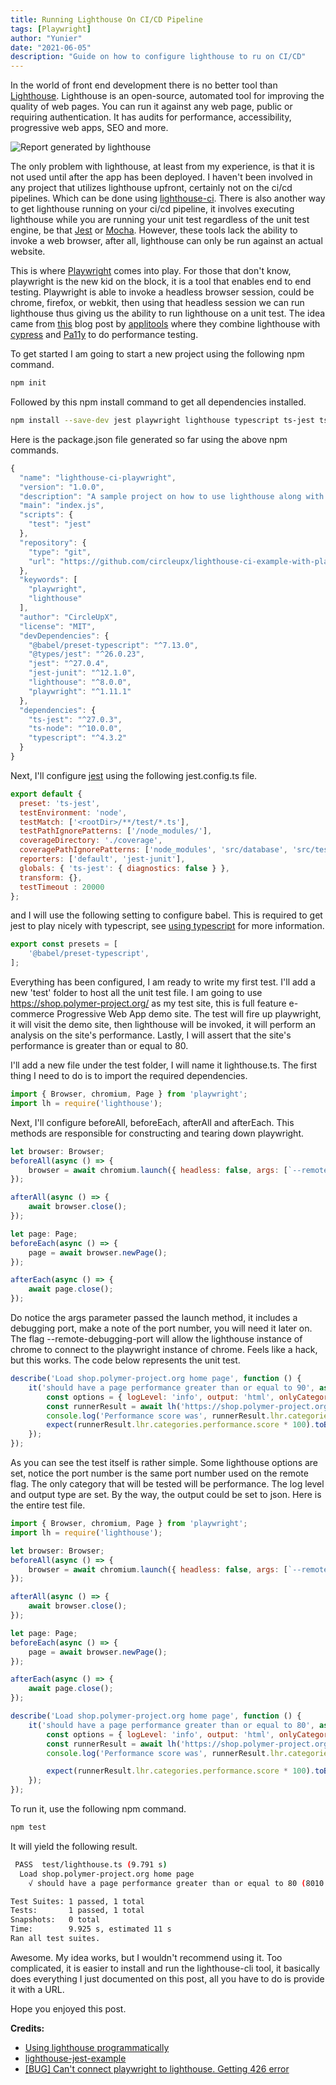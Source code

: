 ```yaml
---
title: Running Lighthouse On CI/CD Pipeline
tags: [Playwright]
author: "Yunier"
date: "2021-06-05"
description: "Guide on how to configure lighthouse to ru on CI/CD"
---
```


In the world of front end development there is no better tool than [Lighthouse](https://developers.google.com/web/tools/lighthouse/). Lighthouse is an open-source, automated tool for improving the quality of web pages. You can run it against any web page, public or requiring authentication. It has audits for performance, accessibility, progressive web apps, SEO and more.

![Report generated by lighthouse](https://developers.google.com/web/tools/lighthouse/images/report.png)

The only problem with lighthouse, at least from my experience, is that it is not used until after the app has been deployed. I haven't been involved in any project that utilizes lighthouse upfront, certainly not on the ci/cd pipelines. Which can be done using [lighthouse-ci](https://github.com/GoogleChrome/lighthouse-ci). There is also another way to get lighthouse running on your ci/cd pipeline, it involves executing lighthouse while you are running your unit test regardless of the unit test engine, be that [Jest](https://github.com/facebook/jest) or [Mocha](https://github.com/mochajs/mocha). However, these tools lack the ability to invoke a web browser, after all, lighthouse can only be run against an actual website.

This is where [Playwright](https://playwright.dev/) comes into play. For those that don't know, playwright is the new kid on the block, it is a tool that enables end to end testing. Playwright is able to invoke a headless browser session, could be chrome, firefox, or webkit, then using that headless session we can run lighthouse thus giving us the ability to run lighthouse on a unit test. The idea came from [this](https://applitools.com/blog/using-cypress-google-lighthouse-performance-testing/) blog post by [applitools](https://applitools.com/) where they combine lighthouse with [cypress](https://www.cypress.io/) and [Pa11y](https://pa11y.org/) to do performance testing.

To get started I am going to start a new project using the following npm command.

```bash
npm init
```

Followed by this npm install command to get all dependencies installed.

```bash
npm install --save-dev jest playwright lighthouse typescript ts-jest ts-node @types/jest @types/lighthouse @babel/preset-typescript
```

Here is the package.json file generated so far using the above npm commands.

```javascript
{
  "name": "lighthouse-ci-playwright",
  "version": "1.0.0",
  "description": "A sample project on how to use lighthouse along with playwright",
  "main": "index.js",
  "scripts": {
    "test": "jest"
  },
  "repository": {
    "type": "git",
    "url": "https://github.com/circleupx/lighthouse-ci-example-with-playwright"
  },
  "keywords": [
    "playwright",
    "lighthouse"
  ],
  "author": "CircleUpX",
  "license": "MIT",
  "devDependencies": {
    "@babel/preset-typescript": "^7.13.0",
    "@types/jest": "^26.0.23",
    "jest": "^27.0.4",
    "jest-junit": "^12.1.0",
    "lighthouse": "^8.0.0",
    "playwright": "^1.11.1"
  },
  "dependencies": {
    "ts-jest": "^27.0.3",
    "ts-node": "^10.0.0",
    "typescript": "^4.3.2"
  }
}
```

Next, I'll configure [jest](https://jestjs.io/) using the following jest.config.ts file.

```javascript
export default {
  preset: 'ts-jest',
  testEnvironment: 'node',
  testMatch: ['<rootDir>/**/test/*.ts'],
  testPathIgnorePatterns: ['/node_modules/'],
  coverageDirectory: './coverage',
  coveragePathIgnorePatterns: ['node_modules', 'src/database', 'src/test', 'src/types'],
  reporters: ['default', 'jest-junit'],
  globals: { 'ts-jest': { diagnostics: false } },
  transform: {},
  testTimeout : 20000
};
```

and I will use the following setting to configure babel. This is required to get jest to play nicely with typescript, see [using typescript](https://jestjs.io/docs/getting-started#using-typescript) for more information.

```javascript
export const presets = [
    '@babel/preset-typescript',
];
```

Everything has been configured, I am ready to write my first test. I'll add a new 'test' folder to host all the unit test file. I am going to use <https://shop.polymer-project.org/> as my test site, this is full feature e-commerce Progressive Web App demo site. The test will fire up playwright, it will visit the demo site, then lighthouse will be invoked, it will perform an analysis on the site's performance. Lastly, I will assert that the site's performance is greater than or equal to 80.

I'll add a new file under the test folder, I will name it lighthouse.ts. The first thing I need to do is to import the required dependencies.

```javascript
import { Browser, chromium, Page } from 'playwright';
import lh = require('lighthouse');
```

Next, I'll configure beforeAll, beforeEach, afterAll and afterEach. This methods are responsible for constructing and tearing down playwright.

```javascript
let browser: Browser;
beforeAll(async () => {
    browser = await chromium.launch({ headless: false, args: [`--remote-debugging-port=8041`] });
});

afterAll(async () => {
    await browser.close();
});

let page: Page;
beforeEach(async () => {
    page = await browser.newPage();
});

afterEach(async () => {
    await page.close();
});
```

Do notice the args parameter passed the launch method, it includes a debugging port, make a note of the port number, you will need it later on. The flag --remote-debugging-port will allow the lighthouse instance of chrome to connect to the playwright instance of chrome. Feels like a hack, but this works. The code below represents the unit test.  

```javascript
describe('Load shop.polymer-project.org home page', function () {
    it('should have a page performance greater than or equal to 90', async () => {
        const options = { logLevel: 'info', output: 'html', onlyCategories: ['performance'], port: 8041 };
        const runnerResult = await lh('https://shop.polymer-project.org/', options);
        console.log('Performance score was', runnerResult.lhr.categories.performance.score * 100);
        expect(runnerResult.lhr.categories.performance.score * 100).toBeGreaterThanOrEqual(80);
    });
});
```

As you can see the test itself is rather simple. Some lighthouse options are set, notice the port number is the same port number used on the remote flag. The only category that will be tested will be performance. The log level and output type are set. By the way, the output could be set to json. Here is the entire test file.

```javascript
import { Browser, chromium, Page } from 'playwright';
import lh = require('lighthouse');

let browser: Browser;
beforeAll(async () => {
    browser = await chromium.launch({ headless: false, args: [`--remote-debugging-port=8041`] });
});

afterAll(async () => {
    await browser.close();
});

let page: Page;
beforeEach(async () => {
    page = await browser.newPage();
});

afterEach(async () => {
    await page.close();
});

describe('Load shop.polymer-project.org home page', function () {
    it('should have a page performance greater than or equal to 80', async () => {
        const options = { logLevel: 'info', output: 'html', onlyCategories: ['performance'], port: 8041 };
        const runnerResult = await lh('https://shop.polymer-project.org/', options);
        console.log('Performance score was', runnerResult.lhr.categories.performance.score * 100);

        expect(runnerResult.lhr.categories.performance.score * 100).toBeGreaterThanOrEqual(80);
    });
});
```

To run it, use the following npm command.

```bash
npm test
```

It will yield the following result.

```bash
 PASS  test/lighthouse.ts (9.791 s)
  Load shop.polymer-project.org home page
    √ should have a page performance greater than or equal to 80 (8010 ms)

Test Suites: 1 passed, 1 total
Tests:       1 passed, 1 total
Snapshots:   0 total
Time:        9.925 s, estimated 11 s
Ran all test suites.
```

Awesome. My idea works, but I wouldn't recommend using it. Too complicated, it is easier to install and run the lighthouse-cli tool, it basically does everything I just documented on this post, all you have to do is provide it with a URL.

Hope you enjoyed this post.

**Credits:**

- [Using lighthouse programmatically](https://github.com/GoogleChrome/lighthouse/blob/master/docs/readme.md#using-programmatically)
- [lighthouse-jest-example](https://github.com/justinribeiro/lighthouse-jest-example)
- [[BUG] Can't connect playwright to lighthouse. Getting 426 error](https://github.com/microsoft/playwright/issues/5956)
